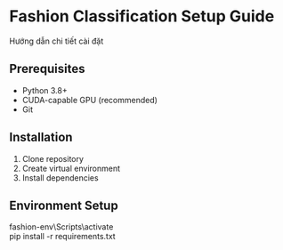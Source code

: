 # Fashion Classification Setup Guide
 Hướng dẫn chi tiết cài đặt
 
## Prerequisites
- Python 3.8+
- CUDA-capable GPU (recommended)
- Git

## Installation
1. Clone repository
2. Create virtual environment
3. Install dependencies

## Environment Setup
fashion-env\Scripts\activate      
pip install -r requirements.txt